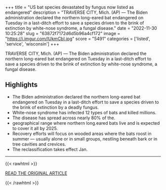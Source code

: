+++
title = "US bat species devastated by fungus now listed as endangered"
description = "TRAVERSE CITY, Mich. (AP) — The Biden administration declared the northern long-eared bat endangered on Tuesday in a last-ditch effort to save a species driven to the brink of extinction by white-nose syndrome, a fungal disease."
date = "2022-11-30 10:25:28"
slug = "63872f7172d6d5b96a4cf172"
image = "https://i.imgur.com/lUkmCbI.jpg"
score = "5491"
categories = ['listed', 'service', 'wisconsin']
+++

TRAVERSE CITY, Mich. (AP) — The Biden administration declared the northern long-eared bat endangered on Tuesday in a last-ditch effort to save a species driven to the brink of extinction by white-nose syndrome, a fungal disease.

## Highlights

- The Biden administration declared the northern long-eared bat endangered on Tuesday in a last-ditch effort to save a species driven to the brink of extinction by a deadly fungus.
- White-nose syndrome has infected 12 types of bats and killed millions.
- The disease has spread across nearly 80% of the.
- geographical range where northern long.eared bats live and is expected to cover it all by 2025.
- Recovery efforts will focus on wooded areas where the bats roost in summer — usually alone or in small groups, nestling beneath bark or in tree cavities and crevices.
- The reclassification takes effect Jan.

---

{{< rawhtml >}}
  <p class="article-category">
    <a target="_blank" href="https://apnews.com/article/northern-long-eared-bat-endangered-a95ee172d6ffd7b313109b5ae5961792">READ THE ORIGINAL ARTICLE</a>
  </p>
{{< /rawhtml >}}
